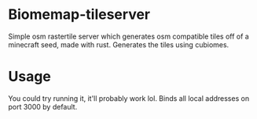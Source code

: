 # Biomemap-tileserver
Simple osm rastertile server which generates osm compatible
tiles off of a minecraft seed, made with rust. Generates the
tiles using cubiomes.

# Usage
You could try running it, it'll probably work lol. Binds
all local addresses on port 3000 by default.
